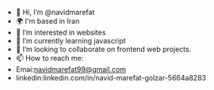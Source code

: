 - 👋 Hi, I’m @navidmarefat
- 🌍  I'm based in Iran
- 👀 I’m interested in websites  
- 🌱 I’m currently learning javascript
- 💞️ I’m looking to collaborate on frontend web projects.
- 📫 How to reach me:
- Emai:navidmarefat99@gmail.com
- linkedin:linkedin.com/in/navid-marefat-golzar-5664a8283

<!---
navidmarefat/navidmarefat is a ✨ special ✨ repository because its `README.md` (this file) appears on your GitHub profile.
You can click the Preview link to take a look at your changes.
--->
